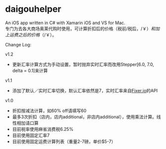 # daigouhelper
An iOS app written in C# with Xamarin iOS and VS for Mac.    
专门为去各大商场奥莱代购时使用，可计算折扣后的价格（税前/税后，$/￥）和加上运费之后的价格（$/￥）。

Change Log:

v1.2
- 更新汇率计算方式为手动设置，暂时抛弃实时汇率而改用Stepper[6.0, 7.0, delta = 0.1]来计算

v1.1
- 添加了默认／实时汇率切换，默认汇率依然是7，实时汇率来自[Fixer.io](http://fixer.io/)的API

v1.0    
- 折扣按减法计算，如60% off请填写60    
- 最多3次折扣（店内，店内additional，非店内additional），使用乘法计算。线性相加请口算
- 目前税率使用麻省消费税6.25%    
- 目前使用固定汇率7    
- 目前使用固定运费计算列表（重量2-7磅，单价$5-7）
